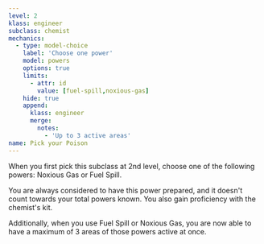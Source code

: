 ```yaml
---
level: 2
klass: engineer
subclass: chemist
mechanics:
  - type: model-choice
    label: 'Choose one power'
    model: powers
    options: true
    limits:
      - attr: id
        value: [fuel-spill,noxious-gas]
    hide: true
    append:
      klass: engineer
      merge:
        notes:
          - 'Up to 3 active areas'
name: Pick your Poison
---
```

When you first pick this subclass at 2nd level, choose one of the following powers: Noxious Gas or Fuel Spill.

You are always considered to have this power prepared, and it doesn't count towards your total powers known.
You also gain proficiency with the chemist's kit.

Additionally, when you use Fuel Spill or Noxious Gas, you are now able to have a
maximum of 3 areas of those powers active at once.
